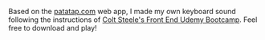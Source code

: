Based on the [patatap.com](https://patatap.com/) web app, I made my own keyboard sound following the instructions of [Colt Steele's Front End Udemy Bootcamp](https://www.udemy.com/the-web-developer-bootcamp/). Feel free to download and play!
